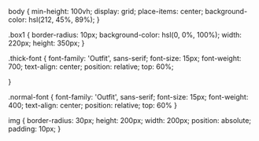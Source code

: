 body {
    min-height: 100vh;
    display: grid;
    place-items: center;
background-color: hsl(212, 45%, 89%);
}

.box1 {
border-radius: 10px;
background-color: hsl(0, 0%, 100%);
width: 220px;
height: 350px;
}
   
.thick-font {
font-family: 'Outfit', sans-serif;
font-size: 15px;
font-weight: 700;
text-align: center;
position: relative;
top: 60%;

}

.normal-font {
font-family: 'Outfit', sans-serif;
font-size: 15px;
font-weight: 400;
text-align: center;
position: relative;
top: 60%
}       

img {
border-radius: 30px;
height: 200px;
width: 200px;
position: absolute;
padding: 10px;
}